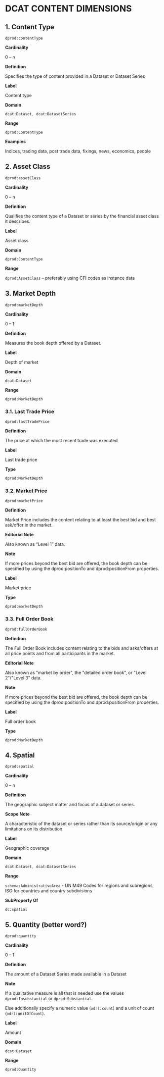 # DCAT CONTENT DIMENSIONS
## 1.	Content Type
```dprod:contentType```

**Cardinality**

0 – n

**Definition**

Specifies the type of content provided in a Dataset or Dataset Series

**Label**

Content type

**Domain**

```dcat:Dataset, dcat:DatasetSeries```

**Range**

```dprod:ContentType```

**Examples**

Indices, trading data, post trade data, fixings, news, economics, people

## 2.	Asset Class
```dprod:assetClass```

**Cardinality**

0 – n

**Definition**

Qualifies the content type of a Dataset or series by the financial asset class it describes.

**Label**

Asset class

**Domain**

```dprod:ContentType```

**Range**

```dprod:AssetClass``` – preferably using CFI codes as instance data

## 3.	Market Depth
```dprod:marketDepth```

**Cardinality**

0 – 1

**Definition**

Measures the book depth offered by a Dataset.

**Label**

Depth of market

**Domain**

```dcat:Dataset```

**Range**

```dprod:MarketDepth```

### 3.1.	Last Trade Price
```dprod:lastTradePrice```

**Definition**

The price at which the most recent trade was executed

**Label**

Last trade price

**Type**

```dprod:MarketDepth```

### 3.2.	Market Price
```dprod:marketPrice```

**Definition**

Market Price includes the content relating to at least the best bid and best ask/offer in the market.

**Editorial Note**

Also known as “Level 1” data.

**Note**

If more prices beyond the best bid are offered, the book depth can be specified by using the dprod:positionTo and dprod:positionFrom properties.

**Label**

Market price

**Type**

```dprod:marketDepth```

### 3.3.	Full Order Book
```dprod:fullOrderBook```

**Definition**

The Full Order Book includes content relating to the bids and asks/offers at all price points and from all participants in the market.

**Editorial Note**

Also known as "market by order", the "detailed order book", or "Level 2"/"Level 3" data.

**Note**

If more prices beyond the best bid are offered, the book depth can be specified by using the dprod:positionTo and dprod:positionFrom properties.

**Label**

Full order book

**Type**

```dprod:MarketDepth```

## 4.	Spatial
```dprod:spatial```

**Cardinality**

0 – n

**Definition**

The geographic subject matter and focus of a dataset or series.

**Scope Note**

A characteristic of the dataset or series rather than its source/origin or any limitations on its distribution.

**Label**

Geographic coverage

**Domain**

```dcat:Dataset, dcat:DatasetSeries```

**Range**

```schema:AdministrativeArea``` - UN M49 Codes for regions and subregions, ISO for countries and country subdivisions

**SubProperty Of**

```dc:spatial```

## 5.	Quantity (better word?)
```dprod:quantity```

**Cardinality**

0 – 1

**Definition**

The amount of a Dataset Series made available in a Dataset

**Note**

If a qualitative measure is all that is needed use the values ```dprod:Insubstantial``` or ```dprod:Substantial```. 

Else additionally specify a numeric value (```odrl:count```) and a unit of count (```odrl:unitOfCount```).

**Label**

Amount

**Domain**

```dcat:Dataset```

**Range**

```dprod:Quantity```

 
